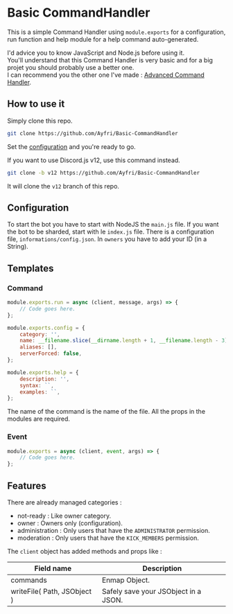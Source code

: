 # Basic CommandHandler

This is a simple Command Handler using `module.exports` for a configuration, run function and help module for a help command auto-generated.

I'd advice you to know JavaScript and Node.js before using it.<br>
You'll understand that this Command Handler is very basic and for a big projet you should probably use a better one.<br>
I can recommend you the other one I've made : [Advanced Command Handler](https://github.com/Advanced-Command-Handler/Advanced-Command-Handler).

## How to use it

Simply clone this repo.

```bash
git clone https://github.com/Ayfri/Basic-CommandHandler
```

Set the [configuration](#Configuration) and you're ready to go.

If you want to use Discord.js v12, use this command instead.

```bash
git clone -b v12 https://github.com/Ayfri/Basic-CommandHandler
```

It will clone the `v12` branch of this repo.

## Configuration

To start the bot you have to start with NodeJS the `main.js` file. If you want the bot to be sharded, start with le `index.js` file. There is a configuration file, `informations/config.json`.
In `owners` you have to add your ID (in a String).

## Templates

### Command

```js
module.exports.run = async (client, message, args) => {
	// Code goes here.
};

module.exports.config = {
	category: '',
	name: __filename.slice(__dirname.length + 1, __filename.length - 3),
	aliases: [],
	serverForced: false,
};

module.exports.help = {
	description: '',
	syntax: ``,
	examples: ``,
};
```

The name of the command is the name of the file. All the props in the modules are required.

### Event

```js
module.exports = async (client, event, args) => {
	// Code goes here.
};
```

## Features

There are already managed categories :

-   not-ready : Like owner category.
-   owner : Owners only (configuration).
-   administration : Only users that have the `ADMINISTRATOR` permission.
-   moderation : Only users that have the `KICK_MEMBERS` permission.

The `client` object has added methods and props like :

| Field name                  | Description                          |
| --------------------------- | ------------------------------------ |
| commands                    | Enmap Object.                        |
| writeFile( Path, JSObject ) | Safely save your JSObject in a JSON. |
